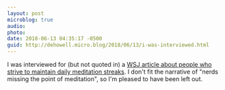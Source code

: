 ```yaml
---
layout: post
microblog: true
audio: 
photo: 
date: 2018-06-13 04:35:17 -0500
guid: http://dehowell.micro.blog/2018/06/13/i-was-interviewed.html
---
```

I was interviewed for (but not quoted in) a [WSJ article about people who strive to maintain daily meditation streaks](https://www.wsj.com/articles/stressed-type-as-are-turning-meditation-into-a-competitive-sport-1528814126). I don't fit the narrative of "nerds missing the point of meditation", so I'm pleased to have been left out. 
